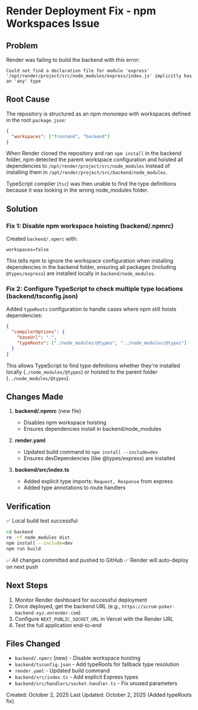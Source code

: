 # Render Deployment Fix - npm Workspaces Issue

## Problem
Render was failing to build the backend with this error:
```
Could not find a declaration file for module 'express'
'/opt/render/project/src/node_modules/express/index.js' implicitly has an 'any' type
```

## Root Cause
The repository is structured as an npm monorepo with workspaces defined in the root `package.json`:
```json
{
  "workspaces": ["frontend", "backend"]
}
```

When Render cloned the repository and ran `npm install` in the backend folder, npm detected the parent workspace configuration and hoisted all dependencies to `/opt/render/project/src/node_modules` instead of installing them in `/opt/render/project/src/backend/node_modules`.

TypeScript compiler (`tsc`) was then unable to find the type definitions because it was looking in the wrong node_modules folder.

## Solution

### Fix 1: Disable npm workspace hoisting (backend/.npmrc)
Created `backend/.npmrc` with:
```
workspaces=false
```

This tells npm to ignore the workspace configuration when installing dependencies in the backend folder, ensuring all packages (including `@types/express`) are installed locally in `backend/node_modules`.

### Fix 2: Configure TypeScript to check multiple type locations (backend/tsconfig.json)
Added `typeRoots` configuration to handle cases where npm still hoists dependencies:
```json
{
  "compilerOptions": {
    "baseUrl": ".",
    "typeRoots": ["./node_modules/@types", "../node_modules/@types"]
  }
}
```

This allows TypeScript to find type definitions whether they're installed locally (`./node_modules/@types`) or hoisted to the parent folder (`../node_modules/@types`).

## Changes Made
1. **backend/.npmrc** (new file)
   - Disables npm workspace hoisting
   - Ensures dependencies install in backend/node_modules

2. **render.yaml**
   - Updated build command to `npm install --include=dev`
   - Ensures devDependencies (like @types/express) are installed

3. **backend/src/index.ts**
   - Added explicit type imports: `Request, Response` from express
   - Added type annotations to route handlers

## Verification
✅ Local build test successful:
```bash
cd backend
rm -rf node_modules dist
npm install --include=dev
npm run build
```

✅ All changes committed and pushed to GitHub
✅ Render will auto-deploy on next push

## Next Steps
1. Monitor Render dashboard for successful deployment
2. Once deployed, get the backend URL (e.g., `https://scrum-poker-backend-xyz.onrender.com`)
3. Configure `NEXT_PUBLIC_SOCKET_URL` in Vercel with the Render URL
4. Test the full application end-to-end

## Files Changed
- `backend/.npmrc` (new) - Disable workspace hoisting
- `backend/tsconfig.json` - Add typeRoots for fallback type resolution
- `render.yaml` - Updated build command
- `backend/src/index.ts` - Add explicit Express types
- `backend/src/handlers/socket.handler.ts` - Fix unused parameters

Created: October 2, 2025
Last Updated: October 2, 2025 (Added typeRoots fix)
